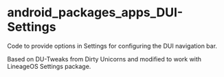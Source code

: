 # android_packages_apps_DUI-Settings

Code to provide options in Settings for configuring the DUI navigation bar.

Based on DU-Tweaks from Dirty Unicorns and modified to work with LineageOS Settings package.
